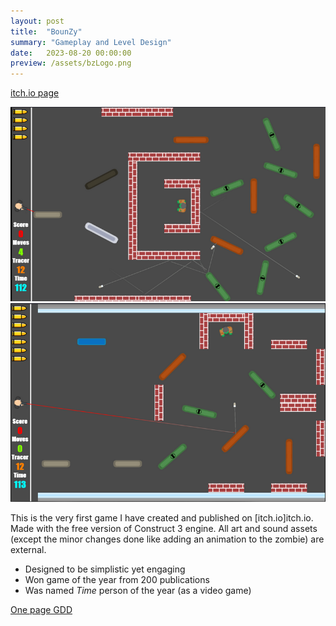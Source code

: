 ```yaml
---
layout: post
title:  "BounZy"
summary: "Gameplay and Level Design"
date:   2023-08-20 00:00:00
preview: /assets/bzLogo.png
---
```


[itch.io page](https://htramu.itch.io/bounzy)

![Picture 1](/assets/bounzy-large1.png)
![Picture 2](/assets/bounzy-large2.png)

This is the very first game I have created and published on [itch.io]itch.io. Made with the free version of Construct 3 engine. All art and sound assets (except the minor changes done like adding an animation to the zombie) are external. 

* Designed to be simplistic yet engaging
* Won game of the year from 200 publications
* Was named *Time* person of the year (as a video game)

[One page GDD](/assets/BounZy_one_page_GDD.pdf)